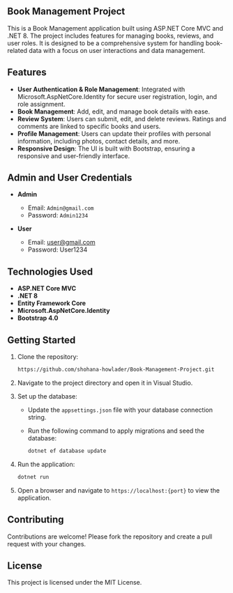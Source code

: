 
## Book Management Project

This is a Book Management application built using ASP.NET Core MVC and .NET 8. The project includes features for managing books, reviews, and user roles. It is designed to be a comprehensive system for handling book-related data with a focus on user interactions and data management.

## Features

- **User Authentication & Role Management**: Integrated with Microsoft.AspNetCore.Identity for secure user registration, login, and role assignment.
- **Book Management**: Add, edit, and manage book details with ease.
- **Review System**: Users can submit, edit, and delete reviews. Ratings and comments are linked to specific books and users.
- **Profile Management**: Users can update their profiles with personal information, including photos, contact details, and more.
- **Responsive Design**: The UI is built with Bootstrap, ensuring a responsive and user-friendly interface.

## Admin and User Credentials

- **Admin**
  - Email: ```Admin@gmail.com```
  - Password: ```Admin1234```

- **User**
  - Email: user@gmail.com
  - Password: User1234

## Technologies Used

- **ASP.NET Core MVC**
- **.NET 8**
- **Entity Framework Core**
- **Microsoft.AspNetCore.Identity**
- **Bootstrap 4.0**

## Getting Started

1. Clone the repository:

   ```bash
   https://github.com/shohana-howlader/Book-Management-Project.git
   ```

2. Navigate to the project directory and open it in Visual Studio.

3. Set up the database:

   - Update the `appsettings.json` file with your database connection string.
   - Run the following command to apply migrations and seed the database:

     ```bash
     dotnet ef database update
     ```

4. Run the application:

   ```bash
   dotnet run
   ```

5. Open a browser and navigate to `https://localhost:{port}` to view the application.

## Contributing

Contributions are welcome! Please fork the repository and create a pull request with your changes.

## License

This project is licensed under the MIT License.
